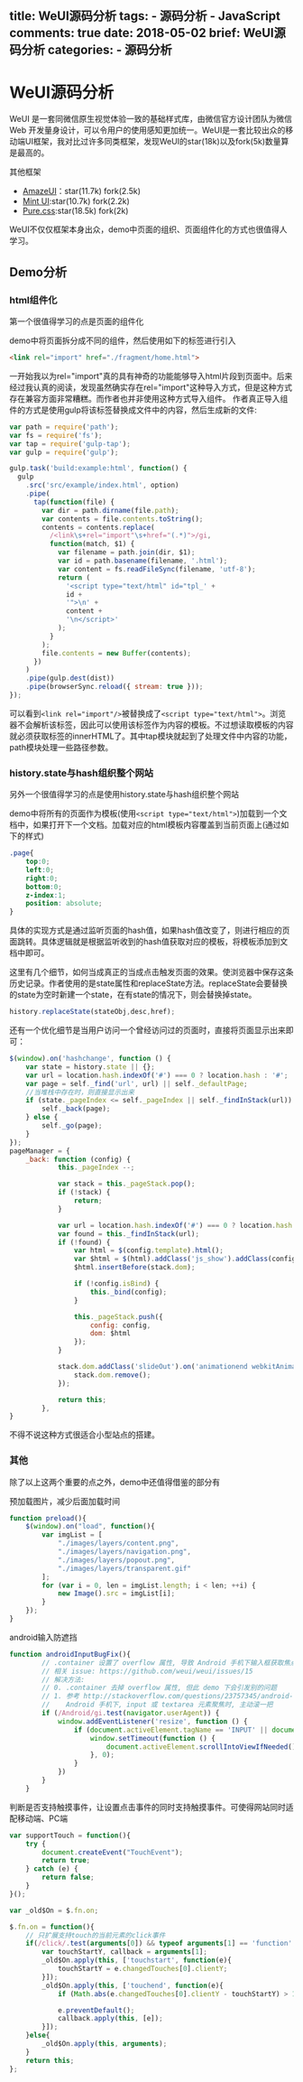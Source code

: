 title: WeUI源码分析
tags:
    - 源码分析
    - JavaScript
comments: true
date: 2018-05-02
brief: WeUI源码分析
categories:
    - 源码分析
---
# WeUI源码分析

WeUI 是一套同微信原生视觉体验一致的基础样式库，由微信官方设计团队为微信 Web 开发量身设计，可以令用户的使用感知更加统一。WeUI是一套比较出众的移动端UI框架，我对比过许多同类框架，发现WeUI的star(18k)以及fork(5k)数量算是最高的。

其他框架

- [AmazeUI](https://github.com/amazeui/amazeui)：star(11.7k) fork(2.5k)
- [Mint UI](https://github.com/ElemeFE/mint-ui/):star(10.7k) fork(2.2k)
- [Pure.css](https://github.com/pure-css/pure):star(18.5k) fork(2k)

<!-- more -->

WeUI不仅仅框架本身出众，demo中页面的组织、页面组件化的方式也很值得人学习。

## Demo分析
### html组件化
第一个很值得学习的点是页面的组件化

demo中将页面拆分成不同的组件，然后使用如下的标签进行引入
```html
<link rel="import" href="./fragment/home.html">
```

一开始我以为rel="import"真的具有神奇的功能能够导入html片段到页面中。后来经过我认真的阅读，发现虽然确实存在rel="import"这种导入方式，但是这种方式存在兼容方面非常糟糕。而作者也并非使用这种方式导入组件。
作者真正导入组件的方式是使用gulp将该标签替换成文件中的内容，然后生成新的文件:

```js
var path = require('path');
var fs = require('fs');
var tap = require('gulp-tap');
var gulp = require('gulp');

gulp.task('build:example:html', function() {
  gulp
    .src('src/example/index.html', option)
    .pipe(
      tap(function(file) {
        var dir = path.dirname(file.path);
        var contents = file.contents.toString();
        contents = contents.replace(
          /<link\s+rel="import"\s+href="(.*)">/gi,
          function(match, $1) {
            var filename = path.join(dir, $1);
            var id = path.basename(filename, '.html');
            var content = fs.readFileSync(filename, 'utf-8');
            return (
              '<script type="text/html" id="tpl_' +
              id +
              '">\n' +
              content +
              '\n</script>'
            );
          }
        );
        file.contents = new Buffer(contents);
      })
    )
    .pipe(gulp.dest(dist))
    .pipe(browserSync.reload({ stream: true }));
});
```

可以看到`<link rel="import"/>`被替换成了`<script type="text/html">`。浏览器不会解析该标签，因此可以使用该标签作为内容的模板。不过想读取模板的内容就必须获取标签的innerHTML了。其中tap模块就起到了处理文件中内容的功能，path模块处理一些路径参数。

### history.state与hash组织整个网站
另外一个很值得学习的点是使用history.state与hash组织整个网站

demo中将所有的页面作为模板(使用`<script type="text/html">`)加载到一个文档中，如果打开下一个文档。加载对应的html模板内容覆盖到当前页面上(通过如下的样式)
```css
.page{
    top:0;
    left:0;
    right:0;
    bottom:0;
    z-index:1;
    position: absolute;
}
```

具体的实现方式是通过监听页面的hash值，如果hash值改变了，则进行相应的页面跳转。具体逻辑就是根据监听收到的hash值获取对应的模板，将模板添加到文档中即可。

这里有几个细节，如何当成真正的当成点击触发页面的效果。使浏览器中保存这条历史记录。作者使用的是state属性和replaceState方法。replaceState会要替换的state为空时新建一个state，在有state的情况下，则会替换掉state。

```js
history.replaceState(stateObj,desc,href);
```

还有一个优化细节是当用户访问一个曾经访问过的页面时，直接将页面显示出来即可：

```js
$(window).on('hashchange', function () {
    var state = history.state || {};
    var url = location.hash.indexOf('#') === 0 ? location.hash : '#';
    var page = self._find('url', url) || self._defaultPage;
    //当堆栈中存在时，则直接显示出来
    if (state._pageIndex <= self._pageIndex || self._findInStack(url)) {
        self._back(page);
    } else {
        self._go(page);
    }
});
pageManager = {
    _back: function (config) {
            this._pageIndex --;

            var stack = this._pageStack.pop();
            if (!stack) {
                return;
            }

            var url = location.hash.indexOf('#') === 0 ? location.hash : '#';
            var found = this._findInStack(url);
            if (!found) {
                var html = $(config.template).html();
                var $html = $(html).addClass('js_show').addClass(config.name);
                $html.insertBefore(stack.dom);

                if (!config.isBind) {
                    this._bind(config);
                }

                this._pageStack.push({
                    config: config,
                    dom: $html
                });
            }

            stack.dom.addClass('slideOut').on('animationend webkitAnimationEnd', function () {
                stack.dom.remove();
            });

            return this;
        },
}
```

不得不说这种方式很适合小型站点的搭建。

### 其他
除了以上这两个重要的点之外，demo中还值得借鉴的部分有

预加载图片，减少后面加载时间
```js
function preload(){
    $(window).on("load", function(){
        var imgList = [
            "./images/layers/content.png",
            "./images/layers/navigation.png",
            "./images/layers/popout.png",
            "./images/layers/transparent.gif"
        ];
        for (var i = 0, len = imgList.length; i < len; ++i) {
            new Image().src = imgList[i];
        }
    });
}
```

android输入防遮挡
```js
function androidInputBugFix(){
        // .container 设置了 overflow 属性, 导致 Android 手机下输入框获取焦点时, 输入法挡住输入框的 bug
        // 相关 issue: https://github.com/weui/weui/issues/15
        // 解决方法:
        // 0. .container 去掉 overflow 属性, 但此 demo 下会引发别的问题
        // 1. 参考 http://stackoverflow.com/questions/23757345/android-does-not-correctly-scroll-on-input-focus-if-not-body-element
        //    Android 手机下, input 或 textarea 元素聚焦时, 主动滚一把
        if (/Android/gi.test(navigator.userAgent)) {
            window.addEventListener('resize', function () {
                if (document.activeElement.tagName == 'INPUT' || document.activeElement.tagName == 'TEXTAREA') {
                    window.setTimeout(function () {
                        document.activeElement.scrollIntoViewIfNeeded();
                    }, 0);
                }
            })
        }
    }
```

判断是否支持触摸事件，让设置点击事件的同时支持触摸事件。可使得网站同时适配移动端、PC端
```js
var supportTouch = function(){
    try {
        document.createEvent("TouchEvent");
        return true;
    } catch (e) {
        return false;
    }
}();

var _old$On = $.fn.on;

$.fn.on = function(){
    // 只扩展支持touch的当前元素的click事件
    if(/click/.test(arguments[0]) && typeof arguments[1] == 'function' && supportTouch){ 
        var touchStartY, callback = arguments[1];
        _old$On.apply(this, ['touchstart', function(e){
            touchStartY = e.changedTouches[0].clientY;
        }]);
        _old$On.apply(this, ['touchend', function(e){
            if (Math.abs(e.changedTouches[0].clientY - touchStartY) > 10) return;

            e.preventDefault();
            callback.apply(this, [e]);
        }]);
    }else{
        _old$On.apply(this, arguments);
    }
    return this;
};
```